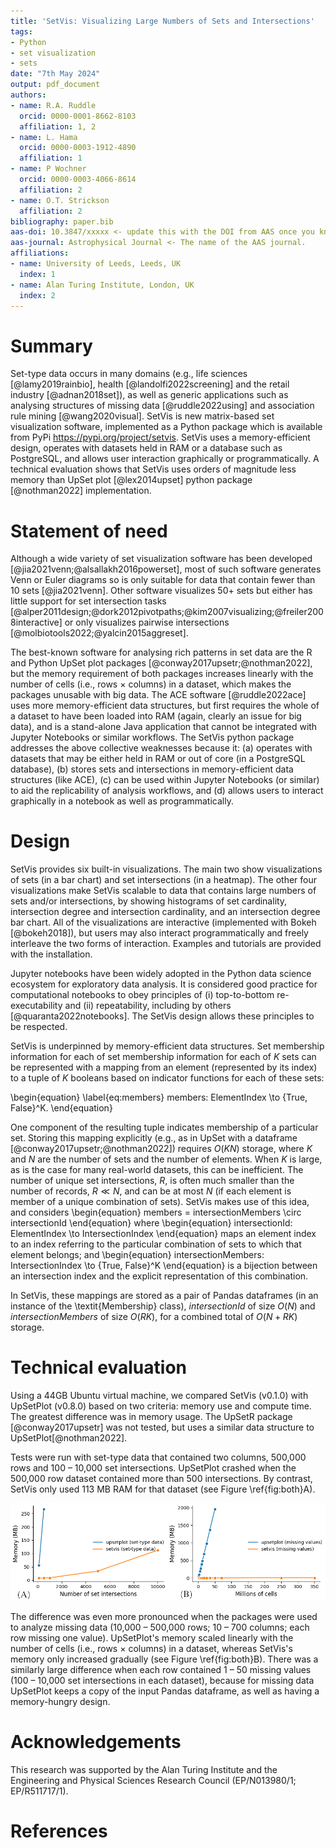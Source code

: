 ```yaml
---
title: 'SetVis: Visualizing Large Numbers of Sets and Intersections'
tags:
- Python
- set visualization
- sets
date: "7th May 2024"
output: pdf_document
authors:
- name: R.A. Ruddle
  orcid: 0000-0001-8662-8103
  affiliation: 1, 2
- name: L. Hama
  orcid: 0000-0003-1912-4890
  affiliation: 1
- name: P Wochner
  orcid: 0000-0003-4066-8614
  affiliation: 2
- name: O.T. Strickson
  affiliation: 2
bibliography: paper.bib
aas-doi: 10.3847/xxxxx <- update this with the DOI from AAS once you know it.
aas-journal: Astrophysical Journal <- The name of the AAS journal.
affiliations:
- name: University of Leeds, Leeds, UK
  index: 1
- name: Alan Turing Institute, London, UK
  index: 2
---
```


# Summary

Set-type data occurs in many domains (e.g., life sciences [@lamy2019rainbio], health [@landolfi2022screening] and the retail industry [@adnan2018set]), as well as generic applications such as analysing structures of missing data [@ruddle2022using] and association rule mining [@wang2020visual]. SetVis is new matrix-based set visualization software, implemented as a Python package which is available from PyPi https://pypi.org/project/setvis. SetVis uses a memory-efficient design, operates with datasets held in RAM or a database such as PostgreSQL, and allows user interaction graphically or programmatically. A technical evaluation shows that SetVis uses orders of magnitude less memory than UpSet plot [@lex2014upset] python package [@nothman2022] implementation.

# Statement of need
Although a wide variety of set visualization software has been developed [@jia2021venn;@alsallakh2016powerset], most of such software generates Venn or Euler diagrams so is only suitable for data that contain fewer than 10 sets [@jia2021venn]. Other software visualizes 50+ sets but either has little support for set intersection tasks [@alper2011design;@dork2012pivotpaths;@kim2007visualizing;@freiler2008interactive] or only visualizes pairwise intersections [@molbiotools2022;@yalcin2015aggreset].

The best-known software for analysing rich patterns in set data are the R and Python UpSet plot packages [@conway2017upsetr;@nothman2022], but the memory requirement of both packages increases linearly with the number of cells (i.e., rows $\times$ columns) in a dataset, which makes the packages unusable with big data. The ACE software [@ruddle2022ace] uses more memory-efficient data structures, but first requires the whole of a dataset to have been loaded into RAM (again, clearly an issue for big data), and is a stand-alone Java application that cannot be integrated with Jupyter Notebooks or similar workflows. The SetVis python package addresses the above collective weaknesses because it: (a) operates with datasets that may be either held in RAM or out of core (in a PostgreSQL database), (b) stores sets and intersections in memory-efficient data structures (like ACE), (c) can be used within Jupyter Notebooks (or similar) to aid the replicability of analysis workflows, and (d) allows users to interact graphically in a notebook as well as programmatically.

# Design
SetVis provides six built-in visualizations. The main two show visualizations of sets (in a bar chart) and set intersections (in a heatmap). The other four visualizations make SetVis scalable to data that contains large numbers of sets and/or intersections, by showing histograms of set cardinality, intersection degree and intersection cardinality, and an intersection degree bar chart. All of the visualizations are interactive (implemented with Bokeh [@bokeh2018]), but users may also interact programmatically and freely interleave the two forms of interaction. Examples and tutorials are provided with the installation.

Jupyter notebooks have been widely adopted in the Python data science ecosystem for exploratory data analysis. It is considered good practice for computational notebooks to obey principles of (i) top-to-bottom re-executability and (ii) repeatability, including by others [@quaranta2022notebooks]. The SetVis design allows these principles to be respected.

SetVis is underpinned by memory-efficient data structures. Set membership information for each of set membership information for each of $K$ sets can be represented with a mapping from an element (represented by its index) to a tuple of $K$ booleans based on indicator functions for each of these sets:

\begin{equation} \label{eq:members}
members: ElementIndex \to \{True, False\}^K.
\end{equation}

One component of the resulting tuple indicates membership of a particular set. Storing this mapping explicitly (e.g., as in UpSet with a dataframe [@conway2017upsetr;@nothman2022]) requires $O(KN)$ storage, where $K$ and $N$ are the number of sets and the number of elements. When $K$ is large, as is the case for many real-world datasets, this can be inefficient.
The number of unique set intersections, $R$, is often much smaller than the number of records, $R \ll N$, and can be at most $N$ (if each element is member of a unique combination of sets). SetVis makes use of this idea, and considers
\begin{equation}
members = intersectionMembers \circ intersectionId
\end{equation}
where
\begin{equation}
intersectionId: ElementIndex \to IntersectionIndex
\end{equation}
maps an element index to an index referring to the particular combination of sets to which that element belongs; and
\begin{equation}
intersectionMembers: IntersectionIndex \to \{True, False\}^K
\end{equation}
is a bijection between an intersection index and the explicit representation of this combination.

In SetVis, these mappings are stored as a pair of Pandas dataframes (in an instance of the \textit{Membership} class), $intersectionId$ of size $O(N)$ and $intersectionMembers$ of size $O(RK)$, for a combined total of $O(N + RK)$ storage.

# Technical evaluation
Using a 44GB Ubuntu virtual machine, we compared SetVis (v0.1.0) with UpSetPlot (v0.8.0) based on two criteria: memory use and compute time. The greatest difference was in memory usage. The UpSetR package [@conway2017upsetr] was not tested, but uses a similar data structure to UpSetPlot[@nothman2022].

Tests were run with set-type data that contained two columns, 500,000 rows and 100 – 10,000 set intersections. UpSetPlot crashed when the 500,000 row dataset contained more than 500 intersections. By contrast, SetVis only used 113 MB RAM for that dataset (see Figure \ref{fig:both}A).

![(A) Memory used by UpSetPlot and SetVis for set-type data with 500,000 rows, two columns and a range of set intersections. There were always 10\% more sets than intersections. (B) Memory used by UpSetPlot and SetVis for visualizing patterns of missing data. The number of cells equals the number of rows $\times$ columns in a dataset. \label{fig:both}](comb.png)

The difference was even more pronounced when the packages were used to analyze missing data (10,000 – 500,000 rows; 10 – 700 columns; each row missing one value). UpSetPlot's memory scaled linearly with the number of cells (i.e., rows $\times$ columns) in a dataset, whereas SetVis's memory only increased gradually (see Figure \ref{fig:both}B). There was a similarly large difference when each row contained 1 – 50 missing values (100 – 10,000 set intersections in each dataset), because for missing data UpSetPlot keeps a copy of the input Pandas dataframe, as well as having a memory-hungry design.


# Acknowledgements

This research was supported by the Alan Turing Institute and the Engineering and Physical Sciences Research Council (EP/N013980/1; EP/R511717/1).

# References
